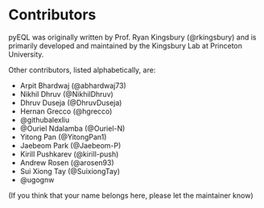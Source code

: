 # Contributors

pyEQL was originally written by Prof. Ryan Kingsbury (@rkingsbury) and is primarily
developed and maintained by the Kingsbury Lab at Princeton University.

Other contributors, listed alphabetically, are:

- Arpit Bhardwaj (@abhardwaj73)
- Nikhil Dhruv (@NikhilDhruv)
- Dhruv Duseja (@DhruvDuseja)
- Hernan Grecco (@hgrecco)
- @githubalexliu
- @Ouriel Ndalamba (@Ouriel-N)
- Yitong Pan (@YitongPan1)
- Jaebeom Park (@Jaebeom-P)
- Kirill Pushkarev (@kirill-push)
- Andrew Rosen (@arosen93)
- Sui Xiong Tay (@SuixiongTay)
- @ugognw

(If you think that your name belongs here, please let the maintainer know)
